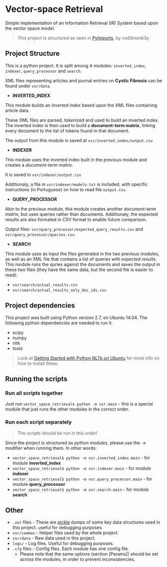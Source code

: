 # Vector-space Retrieval
Simple implementation of an Information Retrieval (IR) System based upon the vector space model.

> This project is structured as seen in [PyImports](https://github.com/cod3monk3y/PyImports), by cod3monk3y.

## Project Structure

 This is a python project. It is split among 4 modules: `inverted_index`, `indexer`, `query_processor` and `search`.

 XML files representing articles and journal entries on **Cystic Fibrosis** can be found under `vsr/data`.

- **INVERTED_INDEX**

 This module builds an *inverted index* based upon the XML files containing article data.

 These XML files are parsed, tokenized and used to build an inverted index. The inverted index is then used to build a **document-term matrix**, linking every document to the list of tokens found in that document.

 The output from this module is saved at `vsr/inverted_index/output.csv`

- **INDEXER**

 This module uses the inverted index built in the previous module and creates a *document-term matrix*.

 It is saved in `vsr/indexer/output.csv`

 Additionaly, a file in `vsr/indexer/modelo.txt` is included, with specific instructions (in Portuguese) on how to read file `output.csv`.


- **QUERY_PROCESSOR**

 Akin to the previous module, this module creates another *document-term matrix*, but uses queries rather than documents. Additionaly, the expected results are also formated in CSV format to enable future comparison.

 Output files: `vsr/query_processor/expected_query_results.csv` and `vsr/query_processor/queries.csv`.

- **SEARCH**

 This module uses as input the files generated in the two previous modules, as well as an XML file that contains a list of queries with *expected results*. This module runs the quries against the documents and saves the output in these two files (they have the same data, but the second file is easier to read):
 - `vsr/search/actual_results.csv`
 - `vsr/search/actual_results_only_doc_ids.csv`


## Project dependencies

This project was built using Python version 2.7, on Ubuntu 14.04. The following python dependencies are needed to run it:

 - scipy
 - numpy
 - nltk
 - toolz

> Look at [Getting Started with Python NLTk on Ubuntu](http://queirozf.com/entries/getting-started-with-python-nltk-on-ubuntu) for more info on how to install these.

## Running the scripts

### Run all scripts together

Just run `vector_space_retrieval$ python -m vsr.main` - this is a special module that just runs the other modules in the correct order.

### Run each script separately

> The scripts should be run in this order!

Since the project is structured as *python modules*, please use the `-m` modifier when running them. 
In other words:

 - `vector_space_retrieval$ python -m vsr.inverted_index.main` - for module **inverted_index**
 - `vector_space_retrieval$ python -m vsr.indexer.main` - for module **indexer**
 - `vector_space_retrieval$ python -m vsr.query_processor.main` - for module **query_processor**
 - `vector_space_retrieval$ python -m vsr.search.main` - for module **search**

## Other

- `.out` files - These are [pickle](https://docs.python.org/2/library/pickle.html) dumps of some key data structures used in this project. useful for debugging purposes.
- `vsr/common` - Helper files used by the whole project
- `vsr/data` - Raw data used in this project.
- `logs/` - Log files. Useful for debugging purposes.
- `.cfg` files - Config files. Each module has one config file.
  - Please note that the same options (section [Params]) should be set across the modules, in order to prevent inconsistencies.


